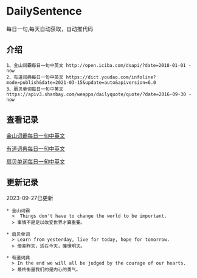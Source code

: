 # DailySentence

每日一句,每天自动获取，自动推代码

## 介绍

```
1、金山词霸每日一句中英文 http://open.iciba.com/dsapi/?date=2018-01-01 - now
2、有道词典每日一句中英文 https://dict.youdao.com/infoline?mode=publish&date=2021-03-15&update=auto&apiversion=6.0
3、扇贝单词每日一句中英文 https://apiv3.shanbay.com/weapps/dailyquote/quote/?date=2016-09-30 - now
```

## 查看记录

[金山词霸每日一句中英文](./data/iciba/)

[有道词典每日一句中英文](./data/youdao/)

[扇贝单词每日一句中英文](./data/shanbay/)

## 更新记录
2023-09-27已更新 
```
* 金山词霸
  >  Things don't have to change the world to be important.
  > 事情不是足以改变世界才算重要。

* 扇贝单词
  > Learn from yesterday, live for today, hope for tomorrow.
  > 借鉴昨天，活在今天，憧憬明天。

* 有道词典
  > In the end we will all be judged by the courage of our hearts.
  > 最终衡量我们的是内心的勇气。

```
